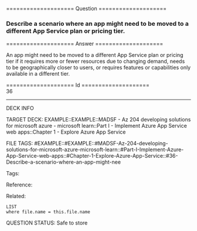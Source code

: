==================== Question ====================  

### Describe a scenario where an app might need to be moved to a different App Service plan or pricing tier.  

==================== Answer ====================  

An app might need to be moved to a different App Service plan or pricing tier if it requires more or fewer resources due to changing demand, needs to be geographically closer to users, or requires features or capabilities only available in a different tier.

==================== Id ====================  
36

---

DECK INFO

TARGET DECK: EXAMPLE::EXAMPLE::MADSF - Az 204 developing solutions for microsoft azure - microsoft learn::Part I - Implement Azure App Service web apps::Chapter 1 - Explore Azure App Service

FILE TAGS: #EXAMPLE::#EXAMPLE::#MADSF-Az-204-developing-solutions-for-microsoft-azure-microsoft-learn::#Part-I-Implement-Azure-App-Service-web-apps::#Chapter-1-Explore-Azure-App-Service::#36-Describe-a-scenario-where-an-app-might-nee

Tags:

Reference:

Related:

```dataview
LIST
where file.name = this.file.name
```
QUESTION STATUS: Safe to store
